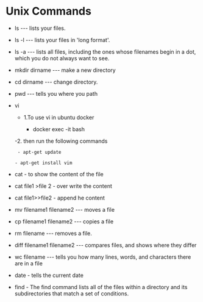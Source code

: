 # Unix Commands

- ls --- lists your files.

- ls -l --- lists your files in 'long format'.

- ls -a --- lists all files, including the ones whose filenames begin in a dot, which you do not always want to see. 

- mkdir dirname --- make a new directory

- cd dirname --- change directory.

- pwd --- tells you where you path
- vi
 
    - 1.To use vi in ubuntu docker 

        - docker exec -it <container> bash

    -2. then run the following commands

       - apt-get update

      - apt-get install vim

- cat - to show the content of the file

- cat file1 >file 2 - over write the content

- cat file1>>file2 - append he content

- mv filename1 filename2 --- moves a file 

- cp filename1 filename2 --- copies a file

- rm filename --- removes a file.
 
- diff filename1 filename2 --- compares files, and shows where they differ

- wc filename --- tells you how many lines, words, and characters there are in a file

- date - tells the current date

- find - The find command lists all of the files within a directory and its subdirectories that match a set of conditions. 